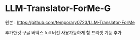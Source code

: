 # LLM-Translator-ForMe-G


원본 : https://github.com/temporary0723/LLM-Translator-ForMe

추가한것
구글 버텍스 full 버전 사용가능하게 함
프리셋 기능 추가
